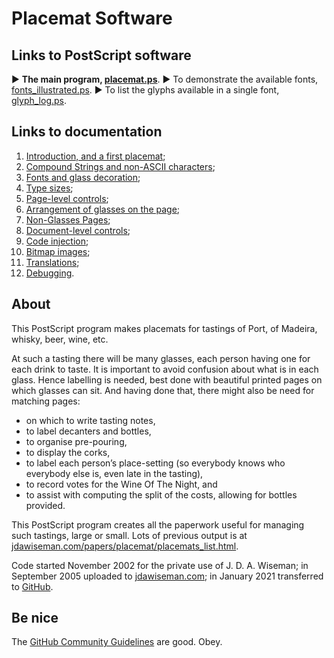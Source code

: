 # Placemat Software

## Links to PostScript software

&#9654;&#xFE0E;&nbsp;**The main program, [placemat.ps](PostScript/placemat.ps?raw=1)**. 
&#9654;&#xFE0E;&nbsp;To demonstrate the available fonts, [fonts_illustrated.ps](PostScript/fonts_illustrated.ps?raw=1). 
&#9654;&#xFE0E;&nbsp;To list the glyphs available in a single font, [glyph_log.ps](PostScript/glyph_log.ps?raw=1).


## Links to documentation

1.  [Introduction, and a first placemat](Documentation/introduction_first_placemat.md);  
2.  [Compound Strings and non-ASCII characters](Documentation/compound_strings_characters.md);  
3.  [Fonts and glass decoration](Documentation/fonts_glasses_decoration.md);  
4.  [Type sizes](Documentation/type_sizes.md);  
5.  [Page-level controls](Documentation/page_level.md);  
6.  [Arrangement of glasses on the page](Documentation/PackingStyles.md);  
7.  [Non-Glasses Pages](Documentation/not_glasses.md);  
8.  [Document-level controls](Documentation/document.md);  
9.  [Code injection](Documentation/code_injection.md);  
10. [Bitmap images](Documentation/bitmap_images.md);
11. [Translations](Documentation/translations.md);
12. [Debugging](Documentation/debugging.md).


## About

This PostScript program makes placemats for tastings of Port, of Madeira, whisky, beer, wine, etc.

At such a tasting there will be many glasses, each person having one for each drink to taste. 
It is important to avoid confusion about what is in each glass. 
Hence labelling is needed, best done with beautiful printed pages on which glasses can sit. 
And having done that, there might also be need for matching pages:  
* on which to write tasting notes,  
* to label decanters and bottles,  
* to organise pre-pouring,  
* to display the corks,  
* to label each person&rsquo;s place-setting (so everybody knows who everybody else is, even late in the tasting),  
* to record votes for the Wine Of The Night, and  
* to assist with computing the split of the costs, allowing for bottles provided.

This PostScript program creates all the paperwork useful for managing such tastings, large or small. 
Lots of previous output is at [jdawiseman.com/papers/placemat/placemats_list.html](http://www.jdawiseman.com/papers/placemat/placemats_list.html).

Code started November 2002 for the private use of J.&nbsp;D.&nbsp;A.&nbsp;Wiseman; 
in September 2005 uploaded to [jdawiseman.com](http://www.jdawiseman.com/); 
in January 2021 transferred to [GitHub](http://github.com/jdaw1/placemat).


## Be nice

The [GitHub Community Guidelines](http://docs.github.com/en/github/site-policy/github-community-guidelines) are good. Obey.
